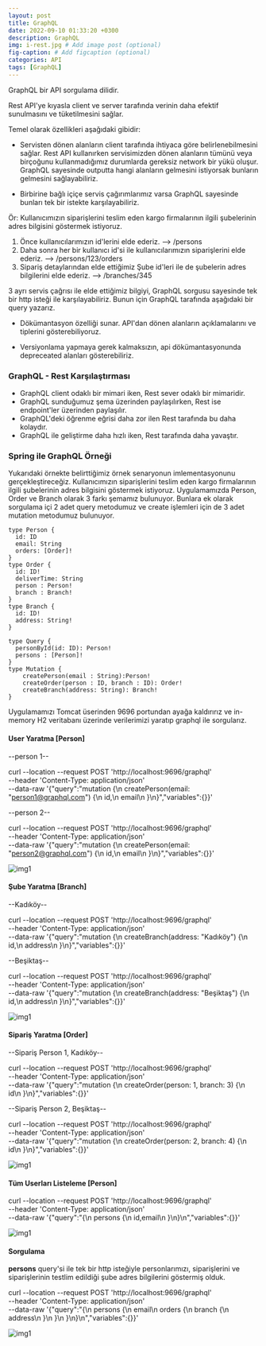 ```yaml
---
layout: post
title: GraphQL
date: 2022-09-10 01:33:20 +0300
description: GraphQL
img: i-rest.jpg # Add image post (optional)
fig-caption: # Add figcaption (optional)
categories: API
tags: [GraphQL]
---
```



GraphQL bir API sorgulama dilidir.

Rest API'ye kıyasla client ve server tarafında verinin daha efektif sunulmasını ve tüketilmesini sağlar.

Temel olarak özellikleri aşağıdaki gibidir:


* Servisten dönen alanların client tarafında ihtiyaca göre belirlenebilmesini sağlar. Rest API kullanırken servisimizden dönen alanların tümünü veya birçoğunu kullanmadığımız durumlarda gereksiz network bir yükü oluşur. GraphQL sayesinde outputta hangi alanların gelmesini istiyorsak bunların gelmesini sağlayabiliriz.


* Birbirine bağlı içiçe servis çağırımlarımız varsa GraphQL sayesinde bunları tek bir istekte karşılayabiliriz.

Ör: Kullanıcımızın siparişlerini teslim eden kargo firmalarının ilgili şubelerinin adres bilgisini göstermek istiyoruz.

1. Önce kullanıcılarımızın id'lerini elde ederiz. --> /persons
2. Daha sonra her bir kullanıcı id'si ile kullanıcılarımızın siparişlerini elde ederiz. --> /persons/123/orders
2. Sipariş detaylarından elde ettiğimiz Şube id'leri ile de şubelerin adres bilgilerini elde ederiz. -->  /branches/345

 3 ayrı servis çağrısı ile elde ettiğimiz bilgiyi, GraphQL sorgusu sayesinde tek bir http isteği ile karşılayabiliriz. Bunun için GraphQL tarafında aşağıdaki bir query yazarız.

* Dökümantasyon özelliği sunar. API'dan dönen alanların açıklamalarını ve tiplerini gösterebiliyoruz.

* Versiyonlama yapmaya gerek kalmaksızın, api dökümantasyonunda depreceated alanları gösterebiliriz.


### GraphQL - Rest Karşılaştırması

* GraphQL client odaklı bir mimari iken, Rest sever odaklı bir mimaridir.
* GraphQL sunduğumuz şema üzerinden paylaşılırken, Rest ise endpoint'ler üzerinden paylaşılır.
* GraphQL'deki öğrenme eğrisi daha zor ilen Rest tarafında bu daha kolaydır.
* GraphQL ile geliştirme daha hızlı iken, Rest tarafında daha yavaştır.



### Spring ile GraphQL Örneği

Yukarıdaki örnekte belirttiğimiz örnek senaryonun imlementasyonunu gerçekleştireceğiz.
Kullanıcımızın siparişlerini teslim eden kargo firmalarının ilgili şubelerinin adres bilgisini göstermek istiyoruz.
Uygulamamızda Person, Order ve Branch olarak 3 farkı şemamız bulunuyor. Bunlara ek olarak sorgulama içi 2 adet query metodumuz ve create işlemleri için de 3 adet mutation metodumuz bulunuyor.


```
type Person {
  id: ID
  email: String
  orders: [Order]!
}
type Order {
  id: ID!
  deliverTime: String
  person : Person!
  branch : Branch!
}
type Branch {
  id: ID!
  address: String!
}

type Query {
  personById(id: ID): Person!
  persons : [Person]!
}
type Mutation {
    createPerson(email : String):Person!
    createOrder(person : ID, branch : ID): Order!
    createBranch(address: String): Branch!
}
```

Uygulamamızı Tomcat üserinden 9696 portundan ayağa kaldırırız ve in-memory H2 veritabanı üzerinde verilerimizi yaratıp graphql ile sorgularız.


#### User Yaratma [Person]

--person 1--

curl --location --request POST 'http://localhost:9696/graphql' \
--header 'Content-Type: application/json' \
--data-raw '{"query":"mutation {\n  createPerson(email: \"person1@graphql.com\") {\n    id,\n    email\n  }\n}","variables":{}}'

--person 2--

curl --location --request POST 'http://localhost:9696/graphql' \
--header 'Content-Type: application/json' \
--data-raw '{"query":"mutation {\n  createPerson(email: \"person2@graphql.com\") {\n    id,\n    email\n  }\n}","variables":{}}'


![img1](/images/graphql/create_person.png)



#### Şube Yaratma  [Branch]

--Kadıköy--

curl --location --request POST 'http://localhost:9696/graphql' \
--header 'Content-Type: application/json' \
--data-raw '{"query":"mutation {\n  createBranch(address: \"Kadıköy\") {\n    id,\n    address\n  }\n}","variables":{}}'


--Beşiktaş--

curl --location --request POST 'http://localhost:9696/graphql' \
--header 'Content-Type: application/json' \
--data-raw '{"query":"mutation {\n  createBranch(address: \"Beşiktaş\") {\n    id,\n    address\n  }\n}","variables":{}}'


![img1](/images/graphql/create_branch.png)


#### Sipariş Yaratma [Order]

--Sipariş Person 1, Kadıköy--

curl --location --request POST 'http://localhost:9696/graphql' \
--header 'Content-Type: application/json' \
--data-raw '{"query":"mutation {\n  createOrder(person: 1, branch: 3) {\n    id\n  }\n}","variables":{}}'


--Sipariş Person 2, Beşiktaş--

curl --location --request POST 'http://localhost:9696/graphql' \
--header 'Content-Type: application/json' \
--data-raw '{"query":"mutation {\n  createOrder(person: 2, branch: 4) {\n    id\n  }\n}","variables":{}}'


![img1](/images/graphql/create_order.png)


#### Tüm Userları Listeleme [Person]

curl --location --request POST 'http://localhost:9696/graphql' \
--header 'Content-Type: application/json' \
--data-raw '{"query":"{\n  persons {\n    id,email\n  }\n}\n","variables":{}}'

![img1](/images/graphql/all_users.png)


#### Sorgulama

**persons** query'si ile tek bir http isteğiyle personlarımızı, siparişlerini ve siparişlerinin testlim edildiği şube adres bilgilerini göstermiş olduk.

curl --location --request POST 'http://localhost:9696/graphql' \
--header 'Content-Type: application/json' \
--data-raw '{"query":"{\n  persons {\n    email\n    orders {\n      branch {\n        address\n      }\n    }\n  }\n}\n","variables":{}}'

![img1](/images/graphql/query_all.png)

